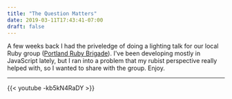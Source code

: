 ```yaml
---
title: "The Question Matters"
date: 2019-03-11T17:43:41-07:00
draft: false
---
```


A few weeks back I had the priveledge of doing a lighting talk for our local Ruby group ([Portland Ruby Brigade](https://pdxruby.org/)). I've been developing mostly in JavaScript lately, but I ran into a problem that my rubist perspective really helped with, so I wanted to share with the group. Enjoy.

---

{{< youtube -kb5kN4RaDY >}}
